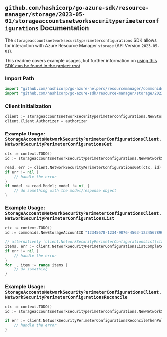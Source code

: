 
## `github.com/hashicorp/go-azure-sdk/resource-manager/storage/2023-05-01/storageaccountsnetworksecurityperimeterconfigurations` Documentation

The `storageaccountsnetworksecurityperimeterconfigurations` SDK allows for interaction with Azure Resource Manager `storage` (API Version `2023-05-01`).

This readme covers example usages, but further information on [using this SDK can be found in the project root](https://github.com/hashicorp/go-azure-sdk/tree/main/docs).

### Import Path

```go
import "github.com/hashicorp/go-azure-helpers/resourcemanager/commonids"
import "github.com/hashicorp/go-azure-sdk/resource-manager/storage/2023-05-01/storageaccountsnetworksecurityperimeterconfigurations"
```


### Client Initialization

```go
client := storageaccountsnetworksecurityperimeterconfigurations.NewStorageAccountsNetworkSecurityPerimeterConfigurationsClientWithBaseURI("https://management.azure.com")
client.Client.Authorizer = authorizer
```


### Example Usage: `StorageAccountsNetworkSecurityPerimeterConfigurationsClient.NetworkSecurityPerimeterConfigurationsGet`

```go
ctx := context.TODO()
id := storageaccountsnetworksecurityperimeterconfigurations.NewNetworkSecurityPerimeterConfigurationID("12345678-1234-9876-4563-123456789012", "example-resource-group", "storageAccountName", "networkSecurityPerimeterConfigurationName")

read, err := client.NetworkSecurityPerimeterConfigurationsGet(ctx, id)
if err != nil {
	// handle the error
}
if model := read.Model; model != nil {
	// do something with the model/response object
}
```


### Example Usage: `StorageAccountsNetworkSecurityPerimeterConfigurationsClient.NetworkSecurityPerimeterConfigurationsList`

```go
ctx := context.TODO()
id := commonids.NewStorageAccountID("12345678-1234-9876-4563-123456789012", "example-resource-group", "storageAccountName")

// alternatively `client.NetworkSecurityPerimeterConfigurationsList(ctx, id)` can be used to do batched pagination
items, err := client.NetworkSecurityPerimeterConfigurationsListComplete(ctx, id)
if err != nil {
	// handle the error
}
for _, item := range items {
	// do something
}
```


### Example Usage: `StorageAccountsNetworkSecurityPerimeterConfigurationsClient.NetworkSecurityPerimeterConfigurationsReconcile`

```go
ctx := context.TODO()
id := storageaccountsnetworksecurityperimeterconfigurations.NewNetworkSecurityPerimeterConfigurationID("12345678-1234-9876-4563-123456789012", "example-resource-group", "storageAccountName", "networkSecurityPerimeterConfigurationName")

if err := client.NetworkSecurityPerimeterConfigurationsReconcileThenPoll(ctx, id); err != nil {
	// handle the error
}
```
